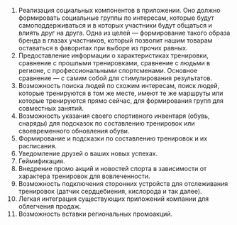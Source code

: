 1. Реализация социальных компонентов в приложении. Оно должно формировать социальные группы по интересам, которые будут
   самоподдерживаться и в которых участники будут общаться и влиять друг на друга. Одна из целей — формирование такого
   образа бренда в глазах участников, который позволит нашим товарам оставаться в фаворитах при выборе из прочих равных.
2. Предоставление информации о характеристиках тренировки, сравнение с прошлыми тренировками, сравнение с людьми в
   регионе, с профессиональными спортсменами. Основное сравнение — с самим собой для стимулирования результатов.
3. Возможность поиска людей по схожим интересам, поиск людей, которые тренируются в том же месте, имеют те же маршруты
   или которые тренируются прямо сейчас, для формирования групп для совместных занятий.
4. Возможность указания своего спортивного инвентаря (обувь, снаряды) для подсказок по составлению тренировок или
   своевременного обновления обуви.
5. Формирование и подсказки по составлению тренировок и их расписания.
6. Уведомление друзей о ваших новых успехах.
7. Геймификация.
8. Внедрение промо акций и новостей спорта в зависимости от характера тренировок для вовлеченности.
9. Возможность подключения сторонних устройств для отслеживания тренировок (датчик сердцебиения, кислорода и так далее).
10. Легкая интеграция существующих приложений компании для облегчения продаж.
11. Возможность вставки региональных промоакций.
